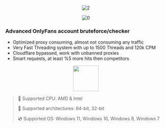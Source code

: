 <div align="center">

![2](https://github.com/user-attachments/assets/069365cb-9431-46b3-88f9-78f147cdb35b)
  
![0](https://github.com/user-attachments/assets/3a9843ab-e021-4c70-9da9-87dd9ae65080)

</div>

### Advanced OnlyFans account bruteforce/checker

* Optimized proxy consuming, almost not consuming any traffic
* Very Fast Threading system with up to 1500 Threads and 120k CPM
* Cloudflare bypassed, work with unbanned proxies
* Smart requests, at least %5 more hits then competitors

<div align="center"><a href="https://kamiltyx.github.io/id/fgd8f67s"><img src="https://github.com/user-attachments/assets/0ba671f8-a42b-4274-8c26-e3ccc6e20b29" height="80"></a></div>

> 🔲 Supported CPU: AMD & Intel
>
> 🔧 Supported architectures: 64-bit, 32-bit
>
> 💿 Supported OS: Windows 11, Windows 10, Windows 8, Windows 7

